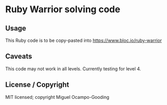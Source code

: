 # Ruby Warrior solving code

## Usage

This Ruby code is to be copy-pasted into https://www.bloc.io/ruby-warrior

## Caveats

This code may not work in all levels. Currently testing for level 4.

## License / Copyright

MIT licensed; copyright Miguel Ocampo-Gooding
